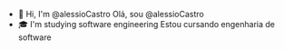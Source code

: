 - 👋 Hi, I'm @alessioCastro
     Olá, sou @alessioCastro
- 🎓 I'm studying software engineering
     Estou cursando engenharia de software
